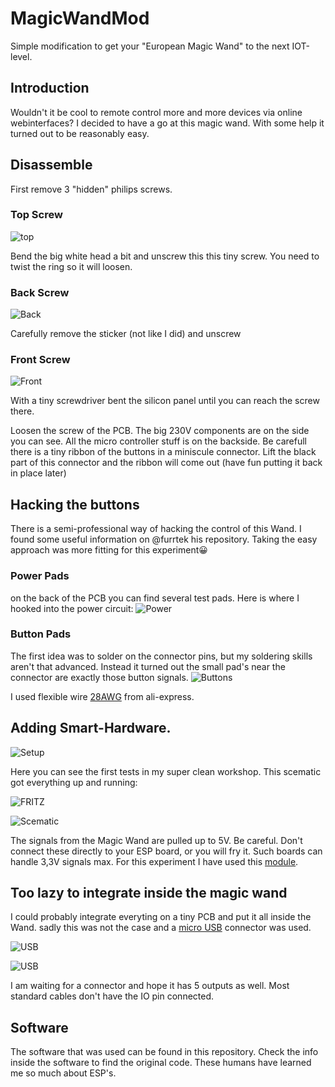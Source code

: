 # MagicWandMod
Simple modification to get your "European Magic Wand" to the next IOT-level.

## Introduction
Wouldn't it be cool to remote control more and more devices via online webinterfaces?
I decided to have a go at this magic wand. With some help it turned out to be reasonably easy.

## Disassemble
First remove 3 "hidden" philips screws.
### Top Screw
![top](img/open-1s.jpg)

Bend the big white head a bit and unscrew this this tiny screw. You need to twist the ring so it will loosen.

### Back Screw
![Back](img/open-2s.jpg)

Carefully remove the sticker (not like I did) and unscrew

### Front Screw
![Front](img/open-3s.jpg)

With a tiny screwdriver bent the silicon panel until you can reach the screw there.

Loosen the screw of the PCB. The big 230V components are on the side you can see.
All the micro controller stuff is on the backside. Be carefull there is a tiny ribbon of the buttons in a miniscule connector.
Lift the black part of this connector and the ribbon will come out (have fun putting it back in place later)

## Hacking the buttons
There is a semi-professional way of hacking the control of this Wand. I found some useful information on @furrtek his repository.
Taking the easy approach was more fitting for this experiment:grinning:

### Power Pads
on the back of the PCB you can find several test pads. Here is where I hooked into the power circuit:
![Power](img/power.png)

### Button Pads
The first idea was to solder on the connector pins, but my soldering skills aren't that advanced. Instead it turned out the small pad's
near the connector are exactly those button signals. 
![Buttons](img/control.png)

I used flexible wire [28AWG](https://www.aliexpress.com/item/1005001609786868.html) from ali-express.

## Adding Smart-Hardware.
![Setup](img/setups.jpg)

Here you can see the first tests in my super clean workshop.
This scematic got everything up and running:

![FRITZ](img/Fritz.png)

![Scematic](img/Hitachi_schem.png)

The signals from the Magic Wand are pulled up to 5V. Be careful. Don't connect these directly to your ESP board, or you will fry it.
Such boards can handle 3,3V signals max. For this experiment I have used this [module](https://www.wemos.cc/en/latest/d1/d1_mini_lite.html).


## Too lazy to integrate inside the magic wand
I could probably integrate everyting on a tiny PCB and put it all inside the Wand. 
sadly this was not the case and a [micro USB](https://www.tinytronics.nl/shop/en/cables-and-connectors/connectors/usb/micro-usb-2.0-female-to-dip-adapter) connector was used. 

![USB](img/usb2.jpg)

![USB](img/usb.jpg)

I am waiting for a connector and hope it has 5 outputs as well. Most standard cables don't have the IO pin connected. 

## Software
The software that was used can be found in this repository. Check the info inside the software to find the original code.
These humans have learned me so much about ESP's. 



